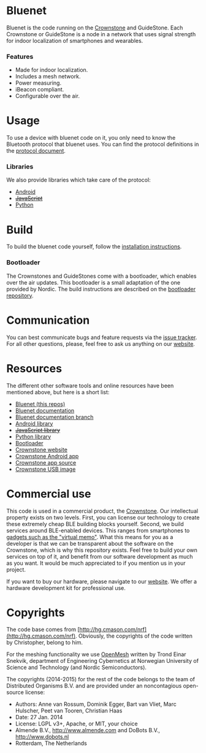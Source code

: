 # Bluenet
Bluenet is the code running on the [Crownstone](http://crownstone.rocks) and GuideStone. Each Crownstone or GuideStone is a node in a network that uses signal strength for indoor localization of smartphones and wearables.


### Features
- Made for indoor localization.
- Includes a mesh network.
- Power measuring.
- iBeacon compliant.
- Configurable over the air.


# Usage
To use a device with bluenet code on it, you only need to know the Bluetooth protocol that bluenet uses. You can find the protocol definitions in the [protocol document](PROTOCOL.md).

### Libraries
We also provide libraries which take care of the protocol:

- [Android](https://github.com/dobots/bluenet-lib-android)
- [~~JavaScript~~](https://github.com/dobots/bluenet-lib-js)
- [Python](https://github.com/dobots/bluenet-lib-python)


# Build
To build the bluenet code yourself, follow the [installation instructions](INSTALL.md).

### Bootloader
The Crownstones and GuideStones come with a bootloader, which enables over the air updates. This bootloader is a small adaptation of the one provided by Nordic. The build instructions are described on the [bootloader repository](https://github.com/dobots/nrf51-dfu-bootloader-for-gcc-compiler).


# Communication
You can best communicate bugs and feature requests via the [issue tracker](https://github.com/dobots/bluenet/issues). For all other questions, please, feel free to ask us anything on our [website](http://crownstone.rocks).


# Resources
The different other software tools and online resources have been mentioned above, but here is a short list:

- [Bluenet (this repos)](https://github.com/dobots/bluenet)
- [Bluenet documentation](http://dobots.github.io/bluenet/)
- [Bluenet documentation branch](https://github.com/dobots/bluenet/tree/gh-pages)
- [Android library](https://github.com/dobots/bluenet-lib-android)
- [~~JavaScript library~~](https://github.com/dobots/bluenet-lib-js)
- [Python library](https://github.com/dobots/bluenet-lib-python)
- [Bootloader](https://github.com/dobots/nrf51-dfu-bootloader-for-gcc-compiler)
- [Crownstone website](http://crownstone.rocks)
- [Crownstone Android app](https://play.google.com/store/apps/details?id=nl.dobots.CrownStone)
- [Crownstone app source](https://github.com/dobots/crownstone-app)
- [Crownstone USB image](https://github.com/dobots/crownstone-image)


# Commercial use
This code is used in a commercial product, the [Crownstone](http://crownstone.rocks). Our intellectual property exists on two levels. First, you can license our technology to create these extremely cheap BLE building blocks yourself. Second, we build services around BLE-enabled devices. This ranges from smartphones to [gadgets such as the "virtual memo"](http://dobots.nl/2014/07/15/ble-dobeacon-a-virtual-memo/). What this means for you as a developer is that we can be transparent about the software on the Crownstone, which is why this repository exists. Feel free to build your own services on top of it, and benefit from our software development as much as you want. It would be much appreciated to if you mention us in your project.

If you want to buy our hardware, please navigate to our [website](http://crownstone.rocks). We offer a
hardware development kit for professional use.


# Copyrights
The code base comes from [http://hg.cmason.com/nrf](http://hg.cmason.com/nrf). Obviously, the copyrights of the code written by Christopher, belong to him.

For the meshing functionality we use [OpenMesh](https://github.com/NordicSemiconductor/nRF51-ble-bcast-mesh) written by Trond Einar Snekvik, department of Engineering Cybernetics at Norwegian University of Science and Technology (and Nordic Semiconductors).

The copyrights (2014-2015) for the rest of the code belongs to the team of Distributed Organisms B.V. and are provided under an noncontagious open-source license:

* Authors: Anne van Rossum, Dominik Egger, Bart van Vliet, Marc Hulscher, Peet van Tooren, Christian Haas
* Date: 27 Jan. 2014
* License: LGPL v3+, Apache, or MIT, your choice
* Almende B.V., http://www.almende.com and DoBots B.V., http://www.dobots.nl
* Rotterdam, The Netherlands

